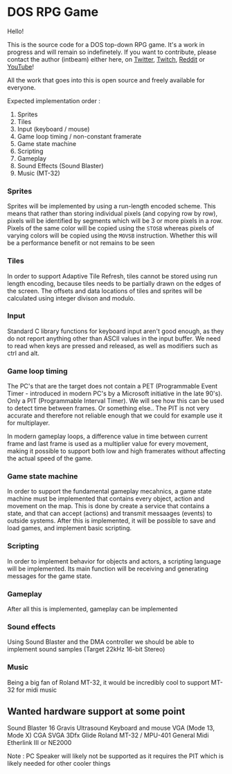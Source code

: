 # DOS RPG Game

Hello!

This is the source code for a DOS top-down RPG game. It's a work in progress and will remain so indefinetely.
If you want to contribute, please contact the author (intbeam) either here, on [Twitter](https://twitter.com/intbeam1), [Twitch](https://twitch.tv/intbeam), [Reddit](https://www.reddit.com/user/intbeam) or [YouTube](https://www.youtube.com/channel/UCH0guQFs0pg-JZdGS34gJbg)!

All the work that goes into this is open source and freely available for everyone.

Expected implementation order :

1. Sprites
2. Tiles
3. Input (keyboard / mouse)
4. Game loop timing / non-constant framerate
5. Game state machine
6. Scripting
7. Gameplay
8. Sound Effects (Sound Blaster)
9. Music (MT-32)

### Sprites

Sprites will be implemented by using a run-length encoded scheme. This means that rather than storing individual pixels (and copying row by row), pixels will be identified by segments which will be 3 or more pixels in a row. Pixels of the same color will be copied using the `STOSB` whereas pixels of varying colors will be copied using the `MOVSB` instruction. Whether this will be a performance benefit or not remains to be seen

### Tiles

In order to support Adaptive Tile Refresh, tiles cannot be stored using run length encoding, because tiles needs to be partially drawn on the edges of the screen. The offsets and data locations of tiles and sprites will be calculated using integer divison and modulo.

### Input

Standard C library functions for keyboard input aren't good enough, as they do not report anything other than ASCII values in the input buffer. We need to read when keys are pressed and released, as well as modifiers such as ctrl and alt.

### Game loop timing

The PC's that are the target does not contain a PET (Programmable Event Timer - introduced in modern PC's by a Microsoft initiative in the late 90's). Only a PIT (Programmable Interval Timer). We will see how this can be used to detect time between frames. Or something else.. The PIT is not very accurate and therefore not reliable enough that we could for example use it for multiplayer.

In modern gameplay loops, a difference value in time between current frame and last frame is used as a multiplier value for every movement, making it possible to support both low and high framerates without affecting the actual speed of the game.

### Game state machine

In order to support the fundamental gameplay mecahnics, a game state machine must be implemented that contains every object, action and movement on the map. This is done by create a service that contains a state, and that can accept (actions) and transmit messaages (events) to outside systems. After this is implemented, it will be possible to save and load games, and implement basic scripting.

### Scripting

In order to implement behavior for objects and actors, a scripting language will be implemented. Its main function will be receiving and generating messages for the game state.

### Gameplay

After all this is implemented, gameplay can be implemented

### Sound effects

Using Sound Blaster and the DMA controller we should be able to implement sound samples (Target 22kHz 16-bit Stereo)

### Music

Being a big fan of Roland MT-32, it would be incredibly cool to support MT-32 for midi music

## Wanted hardware support at some point

Sound Blaster 16
Gravis Ultrasound
Keyboard and mouse
VGA (Mode 13, Mode X)
CGA
SVGA
3Dfx Glide
Roland MT-32 / MPU-401
General Midi
Etherlink III or NE2000

Note : PC Speaker will likely not be supported as it requires the PIT which is likely needed for other cooler things

